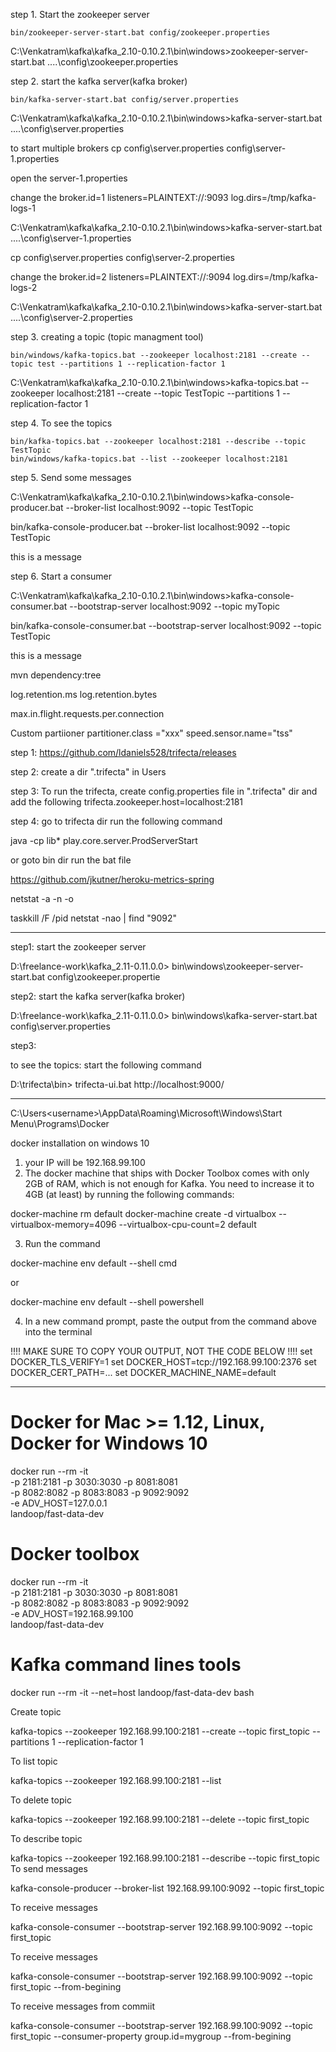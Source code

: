 step 1. Start the zookeeper server

	bin/zookeeper-server-start.bat config/zookeeper.properties

C:\Venkatram\kafka\kafka_2.10-0.10.2.1\bin\windows>zookeeper-server-start.bat ..\..\config\zookeeper.properties

step 2. start the kafka server(kafka broker)

	bin/kafka-server-start.bat config/server.properties

C:\Venkatram\kafka\kafka_2.10-0.10.2.1\bin\windows>kafka-server-start.bat ..\..\config\server.properties

to start multiple brokers
cp config\server.properties config\server-1.properties

open the server-1.properties

change the broker.id=1
listeners=PLAINTEXT://:9093
log.dirs=/tmp/kafka-logs-1

C:\Venkatram\kafka\kafka_2.10-0.10.2.1\bin\windows>kafka-server-start.bat ..\..\config\server-1.properties

cp config\server.properties config\server-2.properties

change the broker.id=2
listeners=PLAINTEXT://:9094
log.dirs=/tmp/kafka-logs-2

C:\Venkatram\kafka\kafka_2.10-0.10.2.1\bin\windows>kafka-server-start.bat ..\..\config\server-2.properties

step 3. creating a topic (topic managment tool)

	bin/windows/kafka-topics.bat --zookeeper localhost:2181 --create --topic test --partitions 1 --replication-factor 1

C:\Venkatram\kafka\kafka_2.10-0.10.2.1\bin\windows>kafka-topics.bat --zookeeper localhost:2181 --create --topic TestTopic --partitions 1 --replication-factor 1


step 4. To see the topics

    bin/kafka-topics.bat --zookeeper localhost:2181 --describe --topic TestTopic
	bin/windows/kafka-topics.bat --list --zookeeper localhost:2181

step 5. Send some messages

C:\Venkatram\kafka\kafka_2.10-0.10.2.1\bin\windows>kafka-console-producer.bat --broker-list localhost:9092 --topic TestTopic

bin/kafka-console-producer.bat --broker-list localhost:9092 --topic TestTopic

this is a message

step 6. Start a consumer

C:\Venkatram\kafka\kafka_2.10-0.10.2.1\bin\windows>kafka-console-consumer.bat --bootstrap-server localhost:9092 --topic myTopic

bin/kafka-console-consumer.bat --bootstrap-server localhost:9092 --topic TestTopic

this is a message


mvn dependency:tree

log.retention.ms
log.retention.bytes

max.in.flight.requests.per.connection

Custom partiioner
partitioner.class ="xxx"
speed.sensor.name="tss"


step 1: https://github.com/ldaniels528/trifecta/releases

step 2: create a dir ".trifecta" in Users

step 3: To run the trifecta, create config.properties file in ".trifecta" dir and add the following
trifecta.zookeeper.host=localhost:2181

step 4: go to trifecta dir run the following command

java -cp lib* play.core.server.ProdServerStart

or goto bin dir run the bat file

https://github.com/jkutner/heroku-metrics-spring

netstat -a -n -o

taskkill /F /pid <port number>
netstat -nao | find "9092"

*********************************************************
step1: start the zookeeper server

D:\freelance-work\kafka_2.11-0.11.0.0>  bin\windows\zookeeper-server-start.bat config\zookeeper.propertie

step2: start the kafka server(kafka broker)

D:\freelance-work\kafka_2.11-0.11.0.0>  bin\windows\kafka-server-start.bat config\server.properties

step3:

to see the topics: start the following command

D:\trifecta\bin> trifecta-ui.bat
http://localhost:9000/

****************************
C:\Users\<username>\AppData\Roaming\Microsoft\Windows\Start Menu\Programs\Docker

docker installation on windows 10

1. your IP will be 192.168.99.100
2. The docker machine that ships with Docker Toolbox comes with only 2GB of RAM,
which is not enough for Kafka. You need to increase it to 4GB (at least)
by running the following commands:

docker-machine rm default
docker-machine create -d virtualbox --virtualbox-memory=4096 --virtualbox-cpu-count=2 default

3. Run the command

docker-machine env default --shell cmd

or

docker-machine env default --shell powershell

4. In a new command prompt, paste the output from the command above into the terminal

!!!! MAKE SURE TO COPY YOUR OUTPUT, NOT THE CODE BELOW !!!!
set DOCKER_TLS_VERIFY=1
set DOCKER_HOST=tcp://192.168.99.100:2376
set DOCKER_CERT_PATH=...
set DOCKER_MACHINE_NAME=default

************************************

# Docker for Mac >= 1.12, Linux, Docker for Windows 10
docker run --rm -it \
           -p 2181:2181 -p 3030:3030 -p 8081:8081 \
           -p 8082:8082 -p 8083:8083 -p 9092:9092 \
           -e ADV_HOST=127.0.0.1 \
           landoop/fast-data-dev

# Docker toolbox
docker run --rm -it \
          -p 2181:2181 -p 3030:3030 -p 8081:8081 \
          -p 8082:8082 -p 8083:8083 -p 9092:9092 \
          -e ADV_HOST=192.168.99.100 \
          landoop/fast-data-dev

# Kafka command lines tools
docker run --rm -it --net=host landoop/fast-data-dev bash

Create topic

kafka-topics --zookeeper 192.168.99.100:2181 --create --topic first_topic --partitions 1 --replication-factor 1

To list topic

kafka-topics --zookeeper 192.168.99.100:2181 --list

To delete topic

kafka-topics --zookeeper 192.168.99.100:2181 --delete --topic first_topic

To describe topic

kafka-topics --zookeeper 192.168.99.100:2181 --describe --topic first_topic
To send messages

kafka-console-producer --broker-list 192.168.99.100:9092 --topic first_topic

To receive messages

kafka-console-consumer --bootstrap-server 192.168.99.100:9092 --topic first_topic

To receive messages

kafka-console-consumer --bootstrap-server 192.168.99.100:9092 --topic first_topic --from-begining

To receive messages from commiit

kafka-console-consumer --bootstrap-server 192.168.99.100:9092 --topic first_topic --consumer-property group.id=mygroup --from-begining